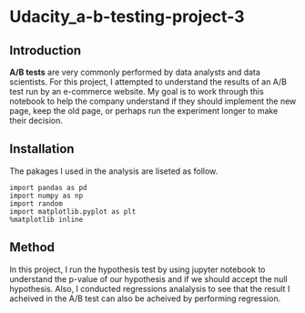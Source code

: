 # Udacity_a-b-testing-project-3

## Introduction
**A/B tests** are very commonly performed by data analysts and data scientists.
For this project, I attempted to understand the results of an A/B test run by an e-commerce website. My goal is to work through this notebook to help the company understand if they should implement the new page, keep the old page, or perhaps run the experiment longer to make their decision.








## Installation 
The pakages I used in the analysis are liseted as follow.
```
import pandas as pd
import numpy as np
import random
import matplotlib.pyplot as plt
%matplotlib inline
```







## Method
In this project, I run the hypothesis test by using jupyter notebook to understand the p-value of our hypothesis
and if we should accept the null hypothesis. Also, I  conducted regressions analalysis to see that the result I acheived in the A/B test can also be acheived by performing regression. 

